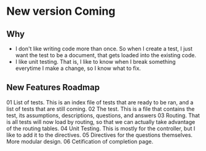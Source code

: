 # New version Coming #

## Why ##

* I don't like writing code more than once. So when I create a test, I just want the test to be a document, that gets loaded into the existing code.
* I like unit testing. That is, I like to know when I break something everytime I make a change, so I know what to fix.

## New Features Roadmap ##

01 List of tests. This is an index file of tests that are ready to be ran, and a list of tests that are still coming.
02 The test. This is a file that contains the test, its assumptions, descriptions, questions, and answers
03 Routing. That is all tests will now load by routing, so that we can actually take advantage of the routing tables.
04 Unit Testing. This is mostly for the controller, but I like to add it to the directives.
05 Directives for the questions themselves. More modular design.
06 Cetification of completion page.
